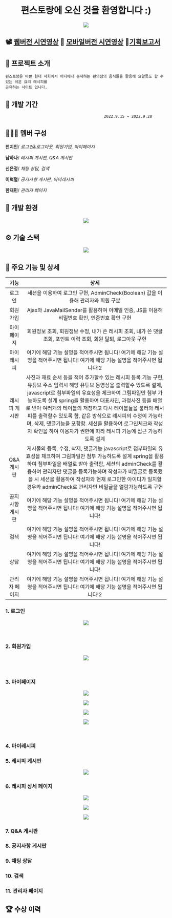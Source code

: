 <h1 align="center">편스토랑에 오신 것을 환영합니다 :)</h1>

<p align="center">
  <img src="./Readme_assets/main.PNG">
<p>

## :film_projector: [웹버전 시연영상](https://youtu.be/21dfU2m0mz4) :iphone: [모바일버전 시연영상](https://youtu.be/ek9YBXw9iXo) :loudspeaker:[기획보고서](https://drive.google.com/file/d/1LX8IT3EKMmE8pXcm2W-HGA7h_zZvk6Jn/view?usp=sharing)



## :convenience_store: 프로젝트 소개
```
편스토랑은 바쁜 현대 사회에서 어디에나 존재하는 편의점의 음식들을 활용해 요알못도 할 수 있는 쉬운 요리 레시피를 
공유하는 사이트 입니다.
```


## 📅 개발 기간
```
                                           2022.9.15 ~ 2022.9.28
```


## 🧑‍🤝‍🧑 멤버 구성
**천지인**/ _로그인&로그아웃, 회원가입, 마이페이지_

**남하나**/ _레시피 게시판, Q&A 게시판_

**신은정**/ _채팅 상담, 검색_

**이혁렬**/ _공지사항 게시판, 마이레시피_

**한재민**/ _관리자 페이지_


## 🧰 개발 환경
<p align="center">
  <img src="./Readme_assets/environment.png">
<p>


## ⚙️ 기술 스택
<p align="center">
  <img src="./Readme_assets/tech_stack.png">
<p>


## 🔨 주요 기능 및 상세

|기능|상세|
|:--:|:--:|
|로그인|세션을 이용하여 로그인 구현, AdminCheck(Boolean) 값을 이용해 관리자와 회원 구분|
|회원가입|Ajax와 JavaMailSender를 활용하여 이메일 인증, JS를 이용해 비밀번호 확인, 인증번호 확인 구현 |
|마이페이지|회원정보 조회, 회원정보 수정, 내가 쓴 레시피 조회, 내가 쓴 댓글 조회, 포인트 이력 조회, 회원 탈퇴, 로그아웃 구현 |
|마이레시피|여기에 해당 기능 설명을 적어주시면 됩니다! 여기에 해당 기능 설명을 적어주시면 됩니다! 여기에 해당 기능 설명을 적어주시면 됩니다!2|
|레시피 게시판| 사진과 재료 순서 등을 적어 추가할수 있는 레시피 등록 기능 구현, 유튜브 주소 입력시 해당 유튜브 동영상을 출력할수 있도록 설계, javascript로 첨부파일의 유효성을 체크하여 그림파일만 첨부 가능하도록 설계 spring을 활용하여 대표사진, 과정사진 등을 배열로 받아 여러개의 테이블의 저장하고 다시 테이블들을 불러와 레시피를 출력할수 있도록 함, 같은 방식으로 레시피의 수정이 가능하며, 삭제, 댓글기능을 포함함. 세션을 활용하여 로그인체크와 작성자 확인을 하여 이용자가 권한에 따라 레시피 기능에 접근 가능하도록 설계|
|Q&A 게시판| 게시물의 등록, 수정, 삭제, 댓글기능 javascript로 첨부파일의 유효성을 체크하여 그림파일만 첨부 가능하도록 설계 spring을 활용하여 첨부파일을 배열로 받아 출력함, 세션의  adminCheck를 활용하여 관리자만 댓글을 등록가능하며 작성자가 비밀글로 등록했을 시 세션을 활용하여 작성자와 현재 로그인한 아이디가 일치할 경우와 adminCheck로 관리자만 비밀글을 열람가능하도록 구현|
|공지사항 게시판|여기에 해당 기능 설명을 적어주시면 됩니다! 여기에 해당 기능 설명을 적어주시면 됩니다! 여기에 해당 기능 설명을 적어주시면 됩니다!|
|검색|여기에 해당 기능 설명을 적어주시면 됩니다! 여기에 해당 기능 설명을 적어주시면 됩니다! 여기에 해당 기능 설명을 적어주시면 됩니다!|
|상담|여기에 해당 기능 설명을 적어주시면 됩니다! 여기에 해당 기능 설명을 적어주시면 됩니다! 여기에 해당 기능 설명을 적어주시면 됩니다!|
|관리자 페이지|여기에 해당 기능 설명을 적어주시면 됩니다! 여기에 해당 기능 설명을 적어주시면 됩니다! 여기에 해당 기능 설명을 적어주시면 됩니다!2|

### 1. 로그인
<p align="center">
  <img src="./Readme_assets/login.PNG">
<p>
<br>

### 2. 회원가입
<p align="center">
  <img src="./Readme_assets/register.PNG">
<p>
<br>

### 3. 마이페이지
<p align="center">
  <img src="./Readme_assets/mypage1.PNG">
<p>
<p align="center">
  <img src="./Readme_assets/mypage2.PNG">
<p>
<p align="center">
  <img src="./Readme_assets/mypage3.PNG">
<p>
<p align="center">
  <img src="./Readme_assets/mypage4.PNG">
<p>
<br>

### 4. 마이레시피

### 5. 레시피 게시판
<p align="center">
<img src="./Readme_assets/recipe_list_1.png">
</p>

### 6. 레시피 상세 페이지
<p align="center">
<img src="./Readme_assets/recipe_dtail_1.png">
<p align="center">
<img src="./Readme_assets/recipe_modify_1.png">
<p align="center">
<img src="./Readme_assets/recipe_write_1.png">
</p>


### 7. Q&A 게시판

### 8. 공지사항 게시판

### 9. 채팅 상담

### 10. 검색

### 11. 관리자 페이지


## 🏆 수상 이력





















<!--Readme 참고 사이트-->
<!--https://github.com/n0hack/readme-template/blob/main/README.md-->
<!--https://github.com/n0hack/readme-template-->
